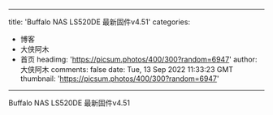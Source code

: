 
---
title: 'Buffalo NAS LS520DE 最新固件v4.51'
categories: 
 - 博客
 - 大侠阿木
 - 首页
headimg: 'https://picsum.photos/400/300?random=6947'
author: 大侠阿木
comments: false
date: Tue, 13 Sep 2022 11:33:23 GMT
thumbnail: 'https://picsum.photos/400/300?random=6947'
---

<div>   
Buffalo NAS LS520DE 最新固件v4.51  
</div>
            